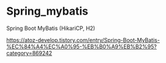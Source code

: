 # Spring_mybatis
Spring Boot MyBatis (HikariCP, H2)

https://atoz-develop.tistory.com/entry/Spring-Boot-MyBatis-%EC%84%A4%EC%A0%95-%EB%B0%A9%EB%B2%95?category=869242
